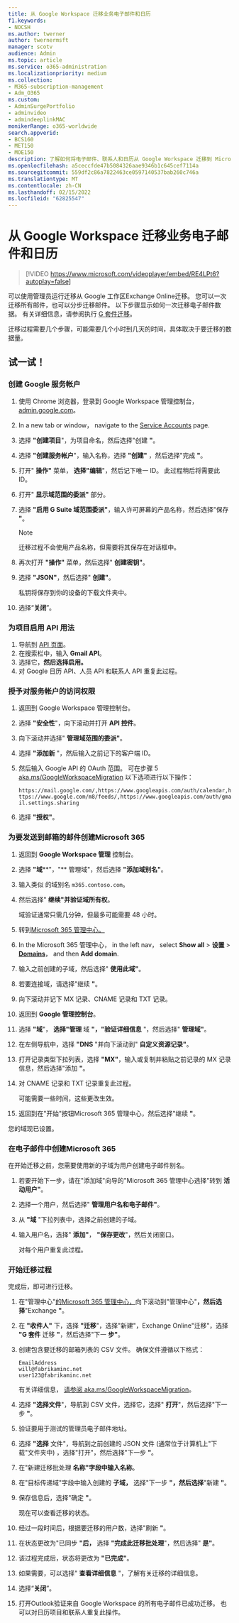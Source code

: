 ```yaml
---
title: 从 Google Workspace 迁移业务电子邮件和日历
f1.keywords:
- NOCSH
ms.author: twerner
author: twernermsft
manager: scotv
audience: Admin
ms.topic: article
ms.service: o365-administration
ms.localizationpriority: medium
ms.collection:
- M365-subscription-management
- Adm_O365
ms.custom:
- AdminSurgePortfolio
- adminvideo
- admindeeplinkMAC
monikerRange: o365-worldwide
search.appverid:
- BCS160
- MET150
- MOE150
description: 了解如何将电子邮件、联系人和日历从 Google Workspace 迁移到 Microsoft 365 for business。
ms.openlocfilehash: a5ceccfde47b5084326aae9346b1c645cef7114a
ms.sourcegitcommit: 559df2c86a7822463ce0597140537bab260c746a
ms.translationtype: MT
ms.contentlocale: zh-CN
ms.lasthandoff: 02/15/2022
ms.locfileid: "62825547"
---
```

# <a name="migrate-business-email-and-calendar-from-google-workspace"></a>从 Google Workspace 迁移业务电子邮件和日历

> [!VIDEO https://www.microsoft.com/videoplayer/embed/RE4LPt6?autoplay=false]

可以使用管理员运行迁移从 Google 工作区Exchange Online迁移。 您可以一次迁移所有邮件，也可以分步迁移邮件。 以下步骤显示如何一次迁移电子邮件数据。 有关详细信息，请参阅执行 [G 套件迁移](/exchange/mailbox-migration/perform-g-suite-migration)。

迁移过程需要几个步骤，可能需要几个小时到几天的时间，具体取决于要迁移的数据量。

## <a name="try-it"></a>试一试！

### <a name="create-a-google-service-account"></a>创建 Google 服务帐户

1. 使用 Chrome 浏览器，登录到 Google Workspace 管理控制台， [admin.google.com](https://admin.google.com)。 
1. In a new tab or window， navigate to the [Service Accounts](https://console.developers.google.com/iam-admin/serviceaccounts) page. 
1. 选择 **"创建项目**"，为项目命名，然后选择"创建 **"**。 
1. 选择 **"创建服务帐户**"，输入名称，选择 **"创建"** ，然后选择"完成 **"**。 
1. 打开" **操作"** 菜单， **选择"编辑**"，然后记下唯一 ID。 此过程稍后将需要此 ID。 
1. 打开" **显示域范围的委派"** 部分。 
1. 选择 **"启用 G Suite 域范围委派"**，输入许可屏幕的产品名称，然后选择"保存 **"**。 

    > [!NOTE]
    > 迁移过程不会使用产品名称，但需要将其保存在对话框中。     

1. 再次打开 **"操作"** 菜单，然后选择" **创建密钥"**。 
1. 选择 **"JSON"**，然后选择" **创建"**。 

     私钥将保存到你的设备的下载文件夹中。
 
1. 选择“**关闭**”。 

### <a name="enable-api-usage-for-the-project"></a>为项目启用 API 用法

1. 导航到 [API 页面](https://console.developers.google.com/apis/library)。 
1. 在搜索栏中，输入 **Gmail API**。
1. 选择它，**然后选择启用。**
1. 对 Google 日历 API、人员 API 和联系人 API 重复此过程。 

### <a name="grant-access-to-the-service-account"></a>授予对服务帐户的访问权限

1. 返回到 Google Workspace 管理控制台。 
1. 选择 **"安全性**"，向下滚动并打开 **API 控件**。 
1. 向下滚动并选择" **管理域范围的委派"**。
1. 选择 **"添加新** "，然后输入之前记下的客户端 ID。
1. 然后输入 Google API 的 OAuth 范围。 可在步骤 5 [aka.ms/GoogleWorkspaceMigration](/exchange/mailbox-migration/perform-g-suite-migration#grant-access-to-the-service-account-for-your-google-tenant) 以下选项进行以下操作：

    `https://mail.google.com/,https://www.googleapis.com/auth/calendar,https://www.google.com/m8/feeds/,https://www.googleapis.com/auth/gmail.settings.sharing`
 
1. 选择 **"授权"**。 

### <a name="create-a-sub-domain-for-mail-going-to-microsoft-365"></a>为要发送到邮箱的邮件创建Microsoft 365

1. 返回到 **Google Workspace 管理** 控制台。
1. 选择 **"域****"，"** 管理域"，然后选择 **"添加域别名"**。 
1. 输入类似 的域别名 `m365.contoso.com`。
1. 然后选择" **继续"并验证域所有权**。 

    域验证通常只需几分钟，但最多可能需要 48 小时。

1. 转到[Microsoft 365 管理中心。](https://admin.microsoft.com)
1. In the Microsoft 365 管理中心， in the left nav， select **Show all** > **设置** > <a href="https://go.microsoft.com/fwlink/p/?linkid=834818" target="_blank">**Domains**</a>， and then **Add domain**. 
1. 输入之前创建的子域，然后选择" **使用此域"**。 
1. 若要连接域，请选择"继续 **"**。 
1. 向下滚动并记下 MX 记录、CNAME 记录和 TXT 记录。 
1. 返回到 **Google 管理控制台**。
1. 选择 **"域**"， **选择"管理** 域 **"，"验证详细信息** "，然后选择" **管理域"**。 
1. 在左侧导航中，选择 **"DNS** "并向下滚动到" **自定义资源记录"**。 
1. 打开记录类型下拉列表，选择 **"MX"**，输入或复制并粘贴之前记录的 MX 记录信息，然后选择"添加 **"**。 
1. 对 CNAME 记录和 TXT 记录重复此过程。 

    可能需要一些时间，这些更改生效。  

1. 返回到在"开始"按钮Microsoft 365 管理中心，然后选择"继续 **"**。 

您的域现已设置。  

### <a name="create-email-aliases-in-microsoft-365"></a>在电子邮件中创建Microsoft 365

在开始迁移之前，您需要使用新的子域为用户创建电子邮件别名。 

1. 若要开始下一步，请在"添加域"向导的"Microsoft 365 管理中心选择"转到 **活动用户"**。 
1. 选择一个用户，然后选择" **管理用户名和电子邮件"**。 
1. 从 **"域** "下拉列表中，选择之前创建的子域。 
1. 输入用户名，选择" **添加"**， **"保存更改**"，然后关闭窗口。 

    对每个用户重复此过程。 

### <a name="start-the-migration-process"></a>开始迁移过程

完成后，即可进行迁移。 

1. 在"管理中心"<a href="https://go.microsoft.com/fwlink/p/?linkid=2024339" target="_blank">的Microsoft 365 管理中心，</a>向下滚动到"管理中心"**，然后选择**"Exchange **"**。 
1. 在 **"收件人"** 下，选择 **"迁移**"，选择"新建"，Exchange Online"迁移"，选择 **"G 套件** 迁移 **"**，然后选择"下一 **步"**。 
1. 创建包含要迁移的邮箱列表的 CSV 文件。 确保文件遵循以下格式： 

    ```CSV
    EmailAddress
    will@fabrikaminc.net
    user123@fabrikaminc.net
    ```

      有关详细信息， [请参阅 aka.ms/GoogleWorkspaceMigration](/exchange/mailbox-migration/perform-g-suite-migration#start-a-g-suite-migration-batch-with-the-exchange-admin-center-eac)。 

1. 选择 **"选择文件**"，导航到 CSV 文件，选择它，选择" **打开**"，然后选择"下一步 **"**。 
1. 验证要用于测试的管理员电子邮件地址。 
1. 选择 **"选择** 文件"，导航到之前创建的 JSON 文件 (通常位于计算机上"下载"文件夹中) ，选择"打开"，然后选择"下一步 **"**。 
1. 在"新建迁移批处理 **名称"字段中输入名称**。
1. 在"目标传递域"字段中输入创建的 **子域，** 选择"下一步 **"，然后选择**"新建 **"**。 
1. 保存信息后，选择"确定 **"**。 

    现在可以查看迁移的状态。 

1. 经过一段时间后，根据要迁移的用户数，选择"刷新 **"**。 
1. 在状态更改为"已同步 **"后，** 选择 **"完成此迁移批处理**"，然后选择" **是"**。 
1. 该过程完成后，状态将更改为 **"已完成"**。 
1. 如果需要，可以选择" **查看详细信息** "，了解有关迁移的详细信息。 
1. 选择“**关闭**”。 
1. 打开Outlook验证来自 Google Workspace 的所有电子邮件已成功迁移。
也可以对日历项目和联系人重复此操作。
